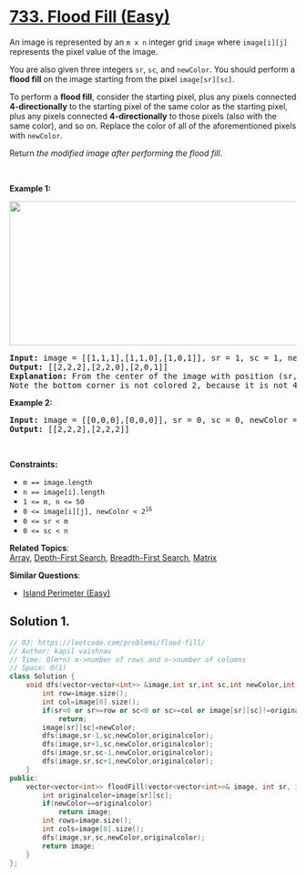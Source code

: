 # [733. Flood Fill (Easy)](https://leetcode.com/problems/flood-fill/)

<p>An image is represented by an <code>m x n</code> integer grid <code>image</code> where <code>image[i][j]</code> represents the pixel value of the image.</p>

<p>You are also given three integers <code>sr</code>, <code>sc</code>, and <code>newColor</code>. You should perform a <strong>flood fill</strong> on the image starting from the pixel <code>image[sr][sc]</code>.</p>

<p>To perform a <strong>flood fill</strong>, consider the starting pixel, plus any pixels connected <strong>4-directionally</strong> to the starting pixel of the same color as the starting pixel, plus any pixels connected <strong>4-directionally</strong> to those pixels (also with the same color), and so on. Replace the color of all of the aforementioned pixels with <code>newColor</code>.</p>

<p>Return <em>the modified image after performing the flood fill</em>.</p>

<p>&nbsp;</p>
<p><strong>Example 1:</strong></p>
<img alt="" src="https://assets.leetcode.com/uploads/2021/06/01/flood1-grid.jpg" style="width: 613px; height: 253px;">
<pre><strong>Input:</strong> image = [[1,1,1],[1,1,0],[1,0,1]], sr = 1, sc = 1, newColor = 2
<strong>Output:</strong> [[2,2,2],[2,2,0],[2,0,1]]
<strong>Explanation:</strong> From the center of the image with position (sr, sc) = (1, 1) (i.e., the red pixel), all pixels connected by a path of the same color as the starting pixel (i.e., the blue pixels) are colored with the new color.
Note the bottom corner is not colored 2, because it is not 4-directionally connected to the starting pixel.
</pre>

<p><strong>Example 2:</strong></p>

<pre><strong>Input:</strong> image = [[0,0,0],[0,0,0]], sr = 0, sc = 0, newColor = 2
<strong>Output:</strong> [[2,2,2],[2,2,2]]
</pre>

<p>&nbsp;</p>
<p><strong>Constraints:</strong></p>

<ul>
	<li><code>m == image.length</code></li>
	<li><code>n == image[i].length</code></li>
	<li><code>1 &lt;= m, n &lt;= 50</code></li>
	<li><code>0 &lt;= image[i][j], newColor &lt; 2<sup>16</sup></code></li>
	<li><code>0 &lt;= sr &lt;&nbsp;m</code></li>
	<li><code>0 &lt;= sc &lt;&nbsp;n</code></li>
</ul>


**Related Topics**:  
[Array](https://leetcode.com/tag/array/), [Depth-First Search](https://leetcode.com/tag/depth-first-search/), [Breadth-First Search](https://leetcode.com/tag/breadth-first-search/), [Matrix](https://leetcode.com/tag/matrix/)

**Similar Questions**:
* [Island Perimeter (Easy)](https://leetcode.com/problems/island-perimeter/)

## Solution 1.

```cpp
// OJ: https://leetcode.com/problems/flood-fill/
// Author: kapil vaishnav
// Time: O(m*n) m->number of rows and n->number of columns
// Space: O(1)
class Solution {
    void dfs(vector<vector<int>> &image,int sr,int sc,int newColor,int originalcolor){
        int row=image.size();
        int col=image[0].size();
        if(sr<0 or sr>=row or sc<0 or sc>=col or image[sr][sc]!=originalcolor)
            return;
        image[sr][sc]=newColor;
        dfs(image,sr-1,sc,newColor,originalcolor);
        dfs(image,sr+1,sc,newColor,originalcolor);
        dfs(image,sr,sc-1,newColor,originalcolor);
        dfs(image,sr,sc+1,newColor,originalcolor);
    }
public:
    vector<vector<int>> floodFill(vector<vector<int>>& image, int sr, int sc,int newColor) {
        int originalcolor=image[sr][sc];
        if(newColor==originalcolor)
            return image;
        int rows=image.size();
        int cols=image[0].size();
        dfs(image,sr,sc,newColor,originalcolor);
        return image;
    }
};
```
